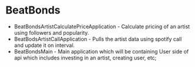 # BeatBonds
- BeatBondsArtistCalculatePriceApplication - Calculate pricing of an artist using followers and popularity.
- BeatBodsArtistCallApplication - Pulls the artist data using spotify call and update it on interval.
- BeatBondsMain - Main application which will be containing User side of api which includes investing in an artist, creating user, etc;